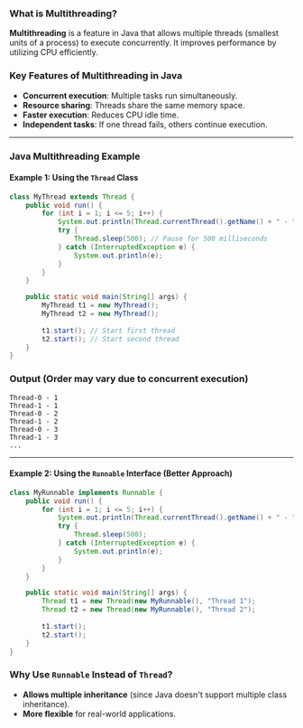 ### **What is Multithreading?**  

**Multithreading** is a feature in Java that allows multiple threads (smallest units of a process) to execute concurrently. It improves performance by utilizing CPU efficiently.  

### **Key Features of Multithreading in Java**  
- **Concurrent execution**: Multiple tasks run simultaneously.  
- **Resource sharing**: Threads share the same memory space.  
- **Faster execution**: Reduces CPU idle time.  
- **Independent tasks**: If one thread fails, others continue execution.  

---

### **Java Multithreading Example**  

#### **Example 1: Using the `Thread` Class**  
```java
class MyThread extends Thread {
    public void run() {
        for (int i = 1; i <= 5; i++) {
            System.out.println(Thread.currentThread().getName() + " - " + i);
            try {
                Thread.sleep(500); // Pause for 500 milliseconds
            } catch (InterruptedException e) {
                System.out.println(e);
            }
        }
    }

    public static void main(String[] args) {
        MyThread t1 = new MyThread();
        MyThread t2 = new MyThread();
        
        t1.start(); // Start first thread
        t2.start(); // Start second thread
    }
}
```
### **Output (Order may vary due to concurrent execution)**
```
Thread-0 - 1
Thread-1 - 1
Thread-0 - 2
Thread-1 - 2
Thread-0 - 3
Thread-1 - 3
...
```
---

#### **Example 2: Using the `Runnable` Interface (Better Approach)**
```java
class MyRunnable implements Runnable {
    public void run() {
        for (int i = 1; i <= 5; i++) {
            System.out.println(Thread.currentThread().getName() + " - " + i);
            try {
                Thread.sleep(500);
            } catch (InterruptedException e) {
                System.out.println(e);
            }
        }
    }

    public static void main(String[] args) {
        Thread t1 = new Thread(new MyRunnable(), "Thread 1");
        Thread t2 = new Thread(new MyRunnable(), "Thread 2");
        
        t1.start();
        t2.start();
    }
}
```
### **Why Use `Runnable` Instead of `Thread`?**
- **Allows multiple inheritance** (since Java doesn't support multiple class inheritance).
- **More flexible** for real-world applications.

